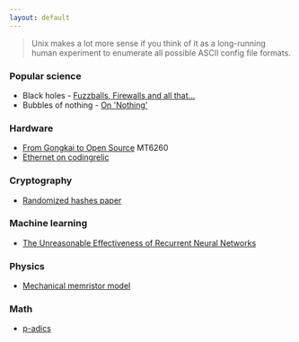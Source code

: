 ```yaml
---
layout: default
---
```


> Unix makes a lot more sense if you think of it as a long-running human experiment to enumerate all possible ASCII config file formats.

### Popular science

 * Black holes - [Fuzzballs, Firewalls and all that...](http://www.physics.ohio-state.edu/~mathur/fuzzballparadigm.pdf)
 * Bubbles of nothing - [On 'Nothing'](http://arxiv.org/pdf/1111.0301.pdf)

### Hardware

 * [From Gongkai to Open Source](http://www.bunniestudios.com/blog/?p=4297) MT6260
 * [Ethernet on codingrelic](http://codingrelic.geekhold.com/search/label/Ethernet)

### Cryptography

 * [Randomized hashes paper](http://webee.technion.ac.il/~hugo/rhash/implementation.pdf)

### Machine learning

 * [The Unreasonable Effectiveness of Recurrent Neural Networks](http://karpathy.github.io/2015/05/21/rnn-effectiveness/)

### Physics

 * [Mechanical memristor model](http://www.nature.com/srep/2015/150625/srep11657/pdf/srep11657.pdf)

### Math

 * [p-adics](http://ham.so/2015/07/03/p-adics.html)
